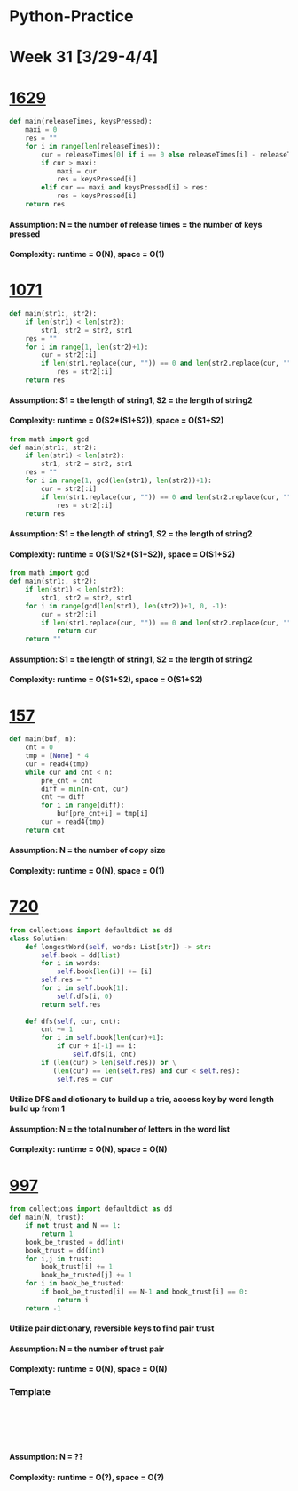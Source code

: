 # Python-Practice

# Week 31 [3/29-4/4]

# [1629](https://leetcode.com/problems/slowest-key/)
```python
def main(releaseTimes, keysPressed):
    maxi = 0
    res = ""
    for i in range(len(releaseTimes)):
        cur = releaseTimes[0] if i == 0 else releaseTimes[i] - releaseTimes[i-1]
        if cur > maxi:
            maxi = cur
            res = keysPressed[i]
        elif cur == maxi and keysPressed[i] > res:
            res = keysPressed[i]
    return res
```
#### Assumption: N = the number of release times = the number of keys pressed
#### Complexity: runtime = O(N), space = O(1)

# [1071](https://leetcode.com/problems/greatest-common-divisor-of-strings/)
```python
def main(str1:, str2):
    if len(str1) < len(str2):
        str1, str2 = str2, str1
    res = ""
    for i in range(1, len(str2)+1):
        cur = str2[:i]
        if len(str1.replace(cur, "")) == 0 and len(str2.replace(cur, "")) == 0:
            res = str2[:i]
    return res
```
#### Assumption: S1 = the length of string1, S2 = the length of string2
#### Complexity: runtime = O(S2*(S1+S2)), space = O(S1+S2)
```python
from math import gcd
def main(str1:, str2):
    if len(str1) < len(str2):
        str1, str2 = str2, str1
    res = ""
    for i in range(1, gcd(len(str1), len(str2))+1):
        cur = str2[:i]
        if len(str1.replace(cur, "")) == 0 and len(str2.replace(cur, "")) == 0:
            res = str2[:i]
    return res
```
#### Assumption: S1 = the length of string1, S2 = the length of string2
#### Complexity: runtime = O(S1/S2*(S1+S2)), space = O(S1+S2)
```python
from math import gcd
def main(str1:, str2):
    if len(str1) < len(str2):
        str1, str2 = str2, str1
    for i in range(gcd(len(str1), len(str2))+1, 0, -1):
        cur = str2[:i]
        if len(str1.replace(cur, "")) == 0 and len(str2.replace(cur, "")) == 0:
            return cur
    return ""
```
#### Assumption: S1 = the length of string1, S2 = the length of string2
#### Complexity: runtime = O(S1+S2), space = O(S1+S2)

# [157](https://leetcode.com/problems/read-n-characters-given-read4/)
```python
def main(buf, n):
    cnt = 0
    tmp = [None] * 4
    cur = read4(tmp)
    while cur and cnt < n:
        pre_cnt = cnt
        diff = min(n-cnt, cur)
        cnt += diff
        for i in range(diff):
            buf[pre_cnt+i] = tmp[i]
        cur = read4(tmp)
    return cnt
```
#### Assumption: N = the number of copy size
#### Complexity: runtime = O(N), space = O(1)

# [720](https://leetcode.com/problems/longest-word-in-dictionary/)
```python
from collections import defaultdict as dd
class Solution:
    def longestWord(self, words: List[str]) -> str:
        self.book = dd(list)
        for i in words:
            self.book[len(i)] += [i]
        self.res = ""
        for i in self.book[1]:
            self.dfs(i, 0)
        return self.res
    
    def dfs(self, cur, cnt):
        cnt += 1
        for i in self.book[len(cur)+1]:
            if cur + i[-1] == i:
                self.dfs(i, cnt)
        if (len(cur) > len(self.res)) or \
           (len(cur) == len(self.res) and cur < self.res):
            self.res = cur
```
#### Utilize DFS and dictionary to build up a trie, access key by word length build up from 1
#### Assumption: N = the total number of letters in the word list
#### Complexity: runtime = O(N), space = O(N)

# [997](https://leetcode.com/problems/find-the-town-judge/)
```python
from collections import defaultdict as dd
def main(N, trust):
    if not trust and N == 1:
        return 1
    book_be_trusted = dd(int)
    book_trust = dd(int)
    for i,j in trust:
        book_trust[i] += 1
        book_be_trusted[j] += 1
    for i in book_be_trusted:
        if book_be_trusted[i] == N-1 and book_trust[i] == 0:
            return i
    return -1
```
#### Utilize pair dictionary, reversible keys to find pair trust
#### Assumption: N = the number of trust pair
#### Complexity: runtime = O(N), space = O(N)

### Template
# []()
```sql
```

# []()
```python
```
#### Assumption: N = ??
#### Complexity: runtime = O(?), space = O(?)